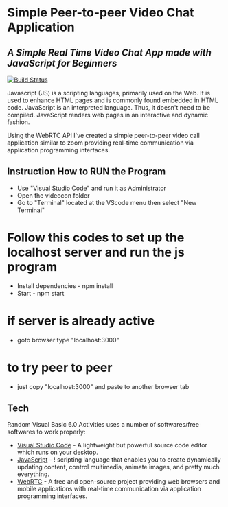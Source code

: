 # Simple Peer-to-peer Video Chat Application
## _A Simple Real Time Video Chat App made with JavaScript for Beginners_

[![Build Status](https://travis-ci.org/joemccann/dillinger.svg?branch=master)](https://github.com/acjacinto/computerized-voting-system)

Javascript (JS) is a scripting languages, primarily used on the Web. It is used to enhance HTML pages and is commonly found embedded in HTML code. JavaScript is an interpreted language. Thus, it doesn't need to be compiled. JavaScript renders web pages in an interactive and dynamic fashion.

Using the WebRTC API I've created a simple peer-to-peer video call application similar to zoom providing real-time communication via application programming interfaces.

## Instruction How to RUN the Program

- Use "Visual Studio Code" and run it as Administrator
- Open the videocon folder
- Go to "Terminal" located at the VScode menu then select "New Terminal"

# Follow this codes to set up the localhost server and run the js program
- Install dependencies - npm install  
- Start - npm start

# if server is already active
- goto browser type "localhost:3000"

# to try peer to peer
- just copy "localhost:3000" and paste to another browser tab


## Tech

Random Visual Basic 6.0 Activities uses a number of softwares/free softwares to work properly:

- [Visual Studio Code](https://code.visualstudio.com/) -  A lightweight but powerful source code editor which runs on your desktop.
- [JavaScript](https://www.javascript.com/) -  ! scripting language that enables you to create dynamically updating content, control multimedia, animate images, and pretty much everything.
- [WebRTC](https://webrtc.org/) -  A free and open-source project providing web browsers and mobile applications with real-time communication via application programming interfaces.


[//]: # (These are reference links used in the body of this note and get stripped out when the markdown processor does its job. There is no need to format nicely because it shouldn't be seen. Thanks SO - http://stackoverflow.com/questions/4823468/store-comments-in-markdown-syntax)

   [git-repo-url]: <https://github.com/joemccann/dillinger.git>
   [john gruber]: <http://daringfireball.net>
   [df1]: <http://daringfireball.net/projects/markdown/>
   [markdown-it]: <https://github.com/markdown-it/markdown-it>
   [Ace Editor]: <http://ace.ajax.org>
   [node.js]: <http://nodejs.org>
   [Twitter Bootstrap]: <http://twitter.github.com/bootstrap/>
   [jQuery]: <http://jquery.com>
   [@tjholowaychuk]: <http://twitter.com/tjholowaychuk>
   [express]: <http://expressjs.com>
   [AngularJS]: <http://angularjs.org>
   [Gulp]: <http://gulpjs.com>

   [PlDb]: <https://github.com/joemccann/dillinger/tree/master/plugins/dropbox/README.md>
   [PlGh]: <https://github.com/joemccann/dillinger/tree/master/plugins/github/README.md>
   [PlGd]: <https://github.com/joemccann/dillinger/tree/master/plugins/googledrive/README.md>
   [PlOd]: <https://github.com/joemccann/dillinger/tree/master/plugins/onedrive/README.md>
   [PlMe]: <https://github.com/joemccann/dillinger/tree/master/plugins/medium/README.md>
   [PlGa]: <https://github.com/RahulHP/dillinger/blob/master/plugins/googleanalytics/README.md>
